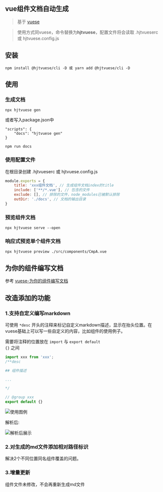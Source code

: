 ##  vue组件文档自动生成

> 基于 [vuese](https://vuese.org/)

> 使用方式同vuese，命令替换为**hjtvuese**，配置文件将会读取 .hjtvueserc 或 hjtvuese.config.js

## 安装

```shell
npm install @hjtvuese/cli -D 或 yarn add @hjtvuese/cli -D
```

## 使用

### 生成文档

```shell
npx hjtvuese gen
```

或者写入package.json中

```shell
"scripts": {
    "docs": "hjtvuese gen"
}
```

```shell
npm run docs
```

### 使用配置文件

在根目录创建 .hjtvueserc 或 hjtvuese.config.js

```js
module.exports = {
    title: 'xxx组件文档', // 生成组件文档index的title
    include: ['**/*.vue'], // 包含的文件
    exclude: [], // 排除的文件，node_modules已被默认排除
    outDir: './docs', // 文档的输出目录
}
```

### 预览组件文档

```shell
npx hjtvuese serve --open
```

### 响应式预览单个组件文档

```shell
npx hjtvuese preview ./src/components/CmpA.vue
```

## 为你的组件编写文档

参考 [vuese-为你的组件编写文档](https://vuese.org/zh/cli/#%E4%B8%BA%E4%BD%A0%E7%9A%84%E7%BB%84%E4%BB%B6%E7%BC%96%E5%86%99%E6%96%87%E6%A1%A3)

## 改造添加的功能

### 1.支持自定义编写markdown

可使用 <code>*desc</code> 开头的注释来标记自定义markdown描述，显示在抬头位置。在vuese基础上可以写一些自定义的内容，比如组件的使用例子。

需要将注释的位置放在 <code>import</code> 与 <code>export default {}</code> 之间

```js
import xxx from 'xxx';
/**desc

## 组件描述

...

*/

// @group xxx
export default {}
```

![使用图例](https://imgcdn.huanjutang.com/file/2021/01/25/222542ef067ea44f9c6c7d5703082255.png)


解析后:

![解析后展示](https://imgcdn.huanjutang.com/file/2021/01/25/fe000454b7bdd40dad4b94f9374dd049.png)

### 2.对生成的md文件添加相对路径标识

解决2个不同位置同名组件覆盖的问题。

### 3.增量更新

组件文件未修改，不会再重新生成md文件
